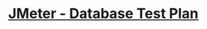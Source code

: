 # [JMeter - Database Test Plan](https://www.tutorialspoint.com/jmeter/jmeter_database_test_plan.htm)